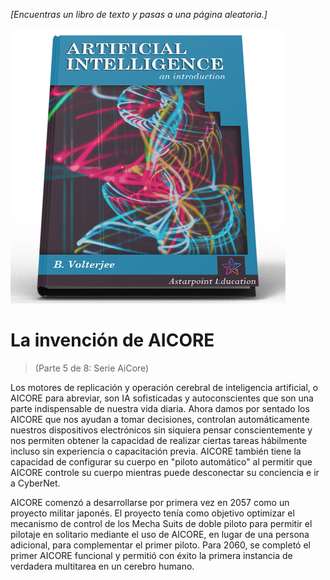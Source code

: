 *[Encuentras un libro de texto y pasas a una página aleatoria.]*

 ![Libro de texto de IA](/resources/lore/textbookAI440.png)
 # La invención de AICORE
 > (Parte 5 de 8: Serie AiCore)

 Los motores de replicación y operación cerebral de inteligencia artificial, o AICORE para abreviar, son IA sofisticadas y autoconscientes que son una parte indispensable de nuestra vida diaria.  Ahora damos por sentado los AICORE que nos ayudan a tomar decisiones, controlan automáticamente nuestros dispositivos electrónicos sin siquiera pensar conscientemente y nos permiten obtener la capacidad de realizar ciertas tareas hábilmente incluso sin experiencia o capacitación previa.  AICORE también tiene la capacidad de configurar su cuerpo en "piloto automático" al permitir que AICORE controle su cuerpo mientras puede desconectar su conciencia e ir a CyberNet.

 AICORE comenzó a desarrollarse por primera vez en 2057 como un proyecto militar japonés.  El proyecto tenía como objetivo optimizar el mecanismo de control de los Mecha Suits de doble piloto para permitir el pilotaje en solitario mediante el uso de AICORE, en lugar de una persona adicional, para complementar el primer piloto.  Para 2060, se completó el primer AICORE funcional y permitió con éxito la primera instancia de verdadera multitarea en un cerebro humano.
